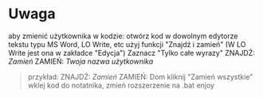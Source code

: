 # Uwaga
aby zmienić użytkownika w kodzie:
otwórz kod w dowolnym edytorze tekstu typu MS Word, LO Write, etc
użyj funkcji "Znajdź i zamień" (W LO Write jest ona w zakładce "Edycja")
Zaznacz "Tylko całe wyrazy"
 ZNAJDŹ: *Zamień* ZAMIEŃ: *Twoja nazwa użytkownika*
   > przykład:
   > ZNAJDŹ:
   > *Zamień*
   > ZAMIEŃ:
   > Dom
kliknij "Zamień wszystkie"
wklej kod do notatnika, zmień rozszerzenie na .bat
enjoy
